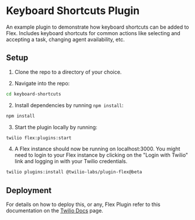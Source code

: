 # Keyboard Shortcuts Plugin

An example plugin to demonstrate how keyboard shortcuts can be added to Flex. Includes keyboard shortcuts for common actions like selecting and accepting a task, changing agent availability, etc.

## Setup

1. Clone the repo to a directory of your choice.

2. Navigate into the repo:

```bash
cd keyboard-shortcuts
```

2. Install dependencies by running `npm install`:

```bash
npm install
```

3. Start the plugin locally by running:

```bash
twilio flex:plugins:start
```

4. A Flex instance should now be running on localhost:3000. You might need to login to your Flex instance by clicking on the "Login with Twilio" link and logging in with your Twilio credentials.

```bash
twilio plugins:install @twilio-labs/plugin-flex@beta
```

## Deployment

For details on how to deploy this, or any, Flex Plugin refer to this documentation on the [Twilio Docs](https://www.twilio.com/docs/flex/quickstart/getting-started-plugin#deploy-your-flex-plugin) page.

